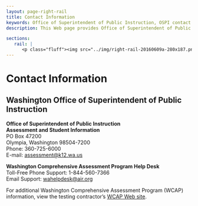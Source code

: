 ```yaml
---
layout: page-right-rail
title: Contact Information
keywords: Office of Superintendent of Public Instruction, OSPI contact info, Washington Help Desk, WCAP contact info, phone number, e-mail
description: This Web page provides Office of Superintendent of Public Instruction (OSPI) and Washington Help Desk contact information.

sections:
   rail: |
      <p class="fluff"><img src="../img/right-rail-20160609a-280x187.png" /></p>
---
```


# Contact Information

## Washington Office of Superintendent of Public Instruction

**Office of Superintendent of Public Instruction<br />
Assessment and Student Information**<br />
PO Box 47200<br />
Olympia, Washington 98504-7200<br />
Phone: 360-725-6000<br />
E-mail: <a href="mailto:assessment@k12.wa.us">assessment@k12.wa.us</a>


**Washington Comprehensive Assessment Program Help Desk**<br />
Toll-Free Phone Support: 1-844-560-7366<br />
Email Support: wahelpdesk@air.org<br />

For additional Washington Comprehensive Assessment Program (WCAP) information, view the testing contractor’s [WCAP Web site](http://wa.portal.airast.org/).
